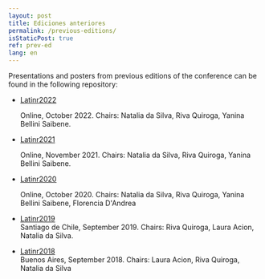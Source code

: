 ```yaml
---
layout: post
title: Ediciones anteriores
permalink: /previous-editions/
isStaticPost: true
ref: prev-ed
lang: en
---
```


Presentations and posters from previous editions of the conference can be found in the following repository:

* [Latinr2022](https://github.com/LatinR/presentaciones-LatinR2022)

  Online, October 2022. Chairs: Natalia da Silva, Riva Quiroga, Yanina Bellini Saibene.

* [Latinr2021](https://github.com/LatinR/presentaciones-LatinR2021)

  Online, November 2021. Chairs: Natalia da Silva, Riva Quiroga, Yanina Bellini Saibene.

* [Latinr2020](https://github.com/LatinR/presentaciones-LatinR2020)

  Online, October 2020. Chairs: Natalia da Silva, Riva Quiroga, Yanina Bellini Saibene, Florencia D'Andrea
  
* [Latinr2019](https://github.com/LatinR/presentaciones-LatinR2019)   
  Santiago de Chile, September 2019. Chairs: Riva Quiroga, Laura Acion, Natalia da Silva.

* [Latinr2018](https://github.com/LatinR/presentaciones-LatinR2018)  
  Buenos Aires, September 2018. Chairs: Laura Acion, Riva Quiroga, Natalia da Silva

